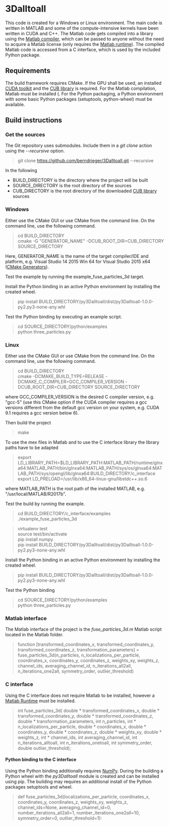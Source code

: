 # 3Dalltoall

This code is created for a Windows or Linux environment. The main code is written in MATLAB and some of the compute-intensive kernels have been written in CUDA and C++. The Matlab code gets compiled into a library using
the [Matlab compiler](https://www.mathworks.com/products/compiler.html), which can be passed to anyone without
the need to acquire a Matlab license (only requires the [Matlab runtime](https://www.mathworks.com/products/compiler/matlab-runtime.html)). The compiled Matlab code is accessed from a C interface, which is used
by the included Python package.

## Requirements

The build framework requires CMake.
If the GPU shall be used, an installed [CUDA toolkit](https://developer.nvidia.com/cuda-downloads) and the [CUB library](https://nvlabs.github.io/cub/) is required.
For the Matlab compilation, Matlab must be installed (.
For the Python packaging, a Python environment with some basic Python packages (setuptools, python-wheel) must be available.

## Build instructions

### Get the sources

The Git repository uses submodules. Include them in a _git clone_ action using the _--recursive_ option.

> git clone https://github.com/berndrieger/3Dalltoall.git --recursive

In the following

- BUILD_DIRECTORY is the directory where the project will be built
- SOURCE_DIRECTORY is the root directory of the sources
- CUB_DIRECTORY is the root directory of the downloaded [CUB library](https://nvlabs.github.io/cub/) sources

### Windows

Either use the CMake GUI or use CMake from the command line. On the command line, use the following command.

> cd BUILD_DIRECTORY<br>
> cmake -G "GENERATOR_NAME" -DCUB_ROOT_DIR=CUB_DIRECTORY SOURCE_DIRECTORY

Here, GENERATOR_NAME is the name of the target compiler/IDE and platform, e.g. Visual Studio 14 2015 Win 64 for Visual Studio 2015 x64 ([CMake Generators](https://cmake.org/cmake/help/latest/manual/cmake-generators.7.html)).

Test the example by running the example_fuse_particles_3d target. 

Install the Python binding in an active Python environment by installing the created wheel.

> pip install BUILD_DIRECTORY/py3Dalltoall/dist/py3Dalltoall-1.0.0-py2.py3-none-any.whl<br>

Test the Python binding by executing an example script.

> cd SOURCE_DIRECTORY/python/examples<br>
> python three_particles.py

### Linux

Either use the CMake GUI or use CMake from the command line. On the command line, use the following command.

> cd BUILD_DIRECTORY<br>
> cmake -DCMAKE_BUILD_TYPE=RELEASE -DCMAKE_C_COMPILER=GCC_COMPILER_VERSION -DCUB_ROOT_DIR=CUB_DIRECTORY SOURCE_DIRECTORY

where GCC_COMPILER_VERSION is the desired C compiler version, e.g. "gcc-5" (use this CMake option if the CUDA compiler requires a gcc versions different from the default gcc version on your system, e.g. CUDA 9.1 requires a gcc version below 6).

Then build the project

> make

To use the mex files in Matlab and to use the C interface library the library paths have to be adapted

> export LD_LIBRARY_PATH=$LD_LIBRARY_PATH:MATLAB_PATH/runtime/glnxa64:MATLAB_PATH/bin/glnxa64:MATLAB_PATH/sys/os/glnxa64:MATLAB_PATH/sys/opengl/lib/glnxa64:BUILD_DIRECTORY/c_interface<br>
> export LD_PRELOAD=/usr/lib/x86_64-linux-gnu/libstdc++.so.6

where MATLAB_PATH is the root path of the installed MATLAB, e.g. "/usr/local/MATLAB/R2017b".

Test the build by running the example.

> cd BUILD_DIRECTORY/c_interface/examples<br>
> ./example_fuse_particles_3d

> virtualenv test<br>
> source test/bin/activate<br>
> pip install numpy<br>
> pip install BUILD_DIRECTORY/py3Dalltoall/dist/py3Dalltoall-1.0.0-py2.py3-none-any.whl<br>


Install the Python binding in an active Python environment by installing the created wheel.

> pip install BUILD_DIRECTORY/py3Dalltoall/dist/py3Dalltoall-1.0.0-py2.py3-none-any.whl<br>

Test the Python binding

> cd SOURCE_DIRECTORY/python/examples<br>
> python three_particles.py


### Matlab interface

The Matlab interface of the project is the _fuse_particles_3d.m_ Matlab script located in the Matlab folder.

> function [transformed_coordinates_x, transformed_coordinates_y, transformed_coordinates_z, transformation_parameters]
    = fuse_particles_3d(n_particles, n_localizations_per_particle, coordinates_x, coordinates_y,
        coordinates_z, weights_xy, weights_z, channel_ids, averaging_channel_id, n_iterations_all2all,
        n_iterations_one2all, symmetry_order, outlier_threshold)


### C interface

Using the C interface does not require Matlab to be installed, however a [Matlab Runtime](https://www.mathworks.com/products/compiler/matlab-runtime.html)
must be installed.

> int fuse_particles_3d(
        double * transformed_coordinates_x,
        double * transformed_coordinates_y,
        double * transformed_coordinates_z,
        double * transformation_parameters,
        int n_particles,
        int * n_localizations_per_particle,
        double * coordinates_x,
        double * coordinates_y,
        double * coordinates_z,
        double * weights_xy,
        double * weights_z,
        int * channel_ids,
        int averaging_channel_id,
        int n_iterations_alltoall,
        int n_iterations_onetoall,
        int symmetry_order,
        double outlier_threshold);

#### Python binding to the C interface 

Using the Python binding additionally requires [NumPy](https://www.numpy.org/). During the building a Python
wheel with the _py3Dalltoall_ module is created and can be installed using pip. The building may requires an additional install of the Python packages setuptools and wheel.

> def fuse_particles_3d(localizations_per_particle, coordinates_x, coordinates_y, coordinates_z, weights_xy, weights_z,
                      channel_ids=None, averaging_channel_id=0, number_iterations_all2all=1, number_iterations_one2all=10,
                      symmetry_order=0, outlier_threshold=1):

[//]: # (See also https://github.com/adam-p/markdown-here/wiki/Markdown-Cheatsheet)
